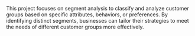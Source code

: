 This project focuses on segment analysis to classify and analyze customer groups based on specific attributes, behaviors, or preferences.
By identifying distinct segments, businesses can tailor their strategies to meet the needs of different customer groups more effectively.

